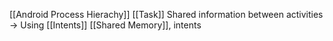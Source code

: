 [[Android Process Hierachy]]
[[Task]] 
Shared information between activities -> Using [[Intents]] [[Shared Memory]], intents

